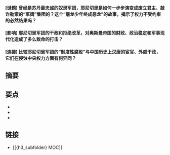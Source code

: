 #### [谜题] 曾经是苏丹最忠诚的奴隶军团，耶尼切里是如何一步步演变成废立君主、敲诈勒索的“军阀”集团的？这个“屠龙少年终成恶龙”的故事，揭示了权力不受约束的必然结果吗？


#### [影响] 耶尼切里军团的干政和拒绝改革，对奥斯曼帝国的财政、政治稳定和军事现代化造成了多么致命的打击？


#### [连接] 比较耶尼切里军团的“制度性腐败”与中国历史上汉唐的宦官、外戚干政，它们在侵蚀中央权力方面有何异同？


## 摘要


## 要点

- 
- 
- 

## 链接

- [[{h3_subfolder} MOC]]
